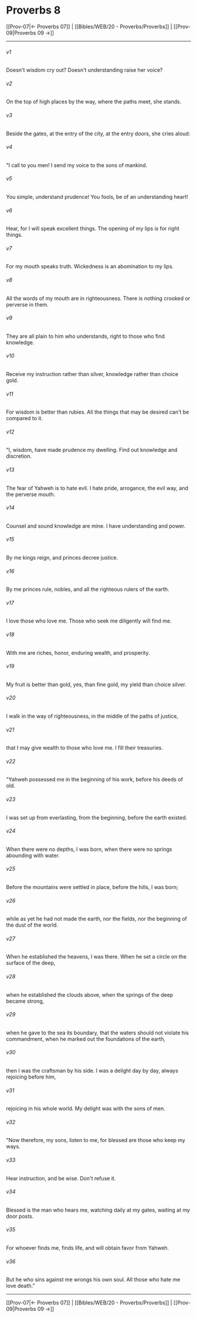 # Proverbs 8

[[Prov-07|← Proverbs 07]] | [[Bibles/WEB/20 - Proverbs/Proverbs]] | [[Prov-09|Proverbs 09 →]]
***



###### v1 
Doesn't wisdom cry out? Doesn't understanding raise her voice? 

###### v2 
On the top of high places by the way, where the paths meet, she stands. 

###### v3 
Beside the gates, at the entry of the city, at the entry doors, she cries aloud: 

###### v4 
"I call to you men! I send my voice to the sons of mankind. 

###### v5 
You simple, understand prudence! You fools, be of an understanding heart! 

###### v6 
Hear, for I will speak excellent things. The opening of my lips is for right things. 

###### v7 
For my mouth speaks truth. Wickedness is an abomination to my lips. 

###### v8 
All the words of my mouth are in righteousness. There is nothing crooked or perverse in them. 

###### v9 
They are all plain to him who understands, right to those who find knowledge. 

###### v10 
Receive my instruction rather than silver, knowledge rather than choice gold. 

###### v11 
For wisdom is better than rubies. All the things that may be desired can't be compared to it. 

###### v12 
"I, wisdom, have made prudence my dwelling. Find out knowledge and discretion. 

###### v13 
The fear of Yahweh is to hate evil. I hate pride, arrogance, the evil way, and the perverse mouth. 

###### v14 
Counsel and sound knowledge are mine. I have understanding and power. 

###### v15 
By me kings reign, and princes decree justice. 

###### v16 
By me princes rule, nobles, and all the righteous rulers of the earth. 

###### v17 
I love those who love me. Those who seek me diligently will find me. 

###### v18 
With me are riches, honor, enduring wealth, and prosperity. 

###### v19 
My fruit is better than gold, yes, than fine gold, my yield than choice silver. 

###### v20 
I walk in the way of righteousness, in the middle of the paths of justice, 

###### v21 
that I may give wealth to those who love me. I fill their treasuries. 

###### v22 
"Yahweh possessed me in the beginning of his work, before his deeds of old. 

###### v23 
I was set up from everlasting, from the beginning, before the earth existed. 

###### v24 
When there were no depths, I was born, when there were no springs abounding with water. 

###### v25 
Before the mountains were settled in place, before the hills, I was born; 

###### v26 
while as yet he had not made the earth, nor the fields, nor the beginning of the dust of the world. 

###### v27 
When he established the heavens, I was there. When he set a circle on the surface of the deep, 

###### v28 
when he established the clouds above, when the springs of the deep became strong, 

###### v29 
when he gave to the sea its boundary, that the waters should not violate his commandment, when he marked out the foundations of the earth, 

###### v30 
then I was the craftsman by his side. I was a delight day by day, always rejoicing before him, 

###### v31 
rejoicing in his whole world. My delight was with the sons of men. 

###### v32 
"Now therefore, my sons, listen to me, for blessed are those who keep my ways. 

###### v33 
Hear instruction, and be wise. Don't refuse it. 

###### v34 
Blessed is the man who hears me, watching daily at my gates, waiting at my door posts. 

###### v35 
For whoever finds me, finds life, and will obtain favor from Yahweh. 

###### v36 
But he who sins against me wrongs his own soul. All those who hate me love death."

***
[[Prov-07|← Proverbs 07]] | [[Bibles/WEB/20 - Proverbs/Proverbs]] | [[Prov-09|Proverbs 09 →]]

